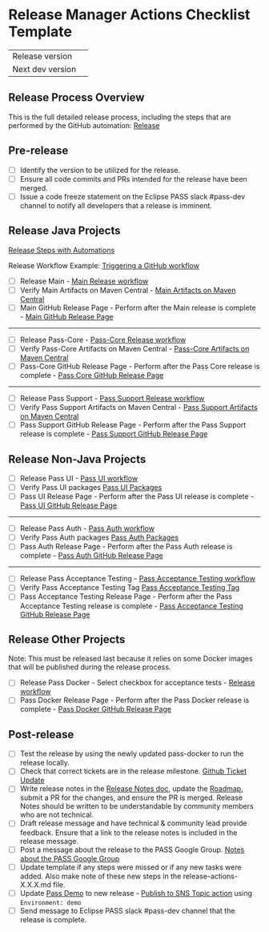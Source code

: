 # Release Manager Actions Checklist Template

|  |  |
| --- | --- |
| Release version |  |
| Next dev version |  |

## Release Process Overview
This is the full detailed release process, including the steps that are performed by the GitHub automation: [Release](../dev/release.md)

## Pre-release

- [ ] Identify the version to be utilized for the release.
- [ ] Ensure all code commits and PRs intended for the release have been merged.
- [ ] Issue a code freeze statement on the Eclipse PASS slack #pass-dev channel to notify all developers that a release is imminent.

## Release Java Projects
[Release Steps with Automations](../dev/release-steps-with-automations.md)

Release Workflow Example: [Triggering a GitHub workflow](../dev/release-steps-with-automations.md#triggering-a-gitHub-workflow)

- [ ] Release Main - [Main Release workflow](https://github.com/eclipse-pass/main/actions/workflows/release.yml)
- [ ] Verify Main Artifacts on Maven Central - [Main Artifacts on Maven Central](https://central.sonatype.com/artifact/org.eclipse.pass/eclipse-pass-parent)
- [ ] Main GitHub Release Page - Perform after the Main release is complete - [Main GitHub Release Page](https://github.com/eclipse-pass/main/releases)

 ---

- [ ] Release Pass-Core - [Pass-Core Release workflow](https://github.com/eclipse-pass/pass-core/actions/workflows/release.yml)
- [ ] Verify Pass-Core Artifacts on Maven Central - [Pass-Core Artifacts on Maven Central](https://central.sonatype.com/artifact/org.eclipse.pass/pass-core)
- [ ] Pass-Core GitHub Release Page - Perform after the Pass Core release is complete - [Pass Core GitHub Release Page](https://github.com/eclipse-pass/pass-core/releases)

 ---
 
- [ ] Release Pass Support - [Pass Support Release workflow](https://github.com/eclipse-pass/pass-support/actions/workflows/release.yml)
- [ ] Verify Pass Support Artifacts on Maven Central - [Pass Support Artifacts on Maven Central](https://central.sonatype.com/artifact/org.eclipse.pass/pass-support)
- [ ] Pass Support GitHub Release Page - Perform after the Pass Support release is complete - [Pass Support GitHub Release Page](https://github.com/eclipse-pass/pass-support/releases)

## Release Non-Java Projects

- [ ] Release Pass UI - [Pass UI workflow](https://github.com/eclipse-pass/pass-ui/actions/workflows/release.yml)
- [ ] Verify Pass UI packages [Pass UI Packages](https://github.com/eclipse-pass/pass-ui/pkgs/container/pass-ui)
- [ ] Pass UI Release Page - Perform after the Pass UI release is complete - [Pass UI GitHub Release Page](https://github.com/eclipse-pass/pass-ui/releases)

 ---
 
- [ ] Release Pass Auth - [Pass Auth workflow](https://github.com/eclipse-pass/pass-auth/actions/workflows/release.yml)
- [ ] Verify Pass Auth packages [Pass Auth Packages](https://github.com/eclipse-pass/pass-auth/pkgs/container/pass-auth)
- [ ] Pass Auth Release Page - Perform after the Pass Auth release is complete - [Pass Auth GitHub Release Page](https://github.com/eclipse-pass/pass-auth/releases)

 ---
 
- [ ] Release Pass Acceptance Testing - [Pass Acceptance Testing workflow](https://github.com/eclipse-pass/pass-acceptance-testing/actions/workflows/release.yml)
- [ ] Verify Pass Acceptance Testing Tag [Pass Acceptance Testing Tag](https://github.com/eclipse-pass/pass-acceptance-testing/tags)
- [ ] Pass Acceptance Testing Release Page - Perform after the Pass Acceptance Testing release is complete - [Pass Acceptance Testing GitHub Release Page](https://github.com/eclipse-pass/pass-acceptance-testing/releases)

## Release Other Projects
Note: This must be released last because it relies on some Docker images that will be published during the release process.

- [ ] Release Pass Docker - Select checkbox for acceptance tests - [Release workflow](https://github.com/eclipse-pass/pass-docker/actions/workflows/release.yml)
- [ ] Pass Docker Release Page - Perform after the Pass Docker release is complete - [Pass Docker GitHub Release Page](https://github.com/eclipse-pass/pass-docker/releases)

## Post-release

- [ ] Test the release by using the newly updated pass-docker to run the release locally.
- [ ] Check that correct tickets are in the release milestone. [Github Ticket Update](../dev/release.md#update-release-notes)
- [ ] Write release notes in the [Release Notes doc](../release-notes.md), update the [Roadmap](../roadmap.md), submit a PR for the changes, and ensure the PR is merged. Release Notes should be written to be understandable by community members who are not technical.
- [ ] Draft release message and have technical & community lead provide feedback. Ensure that a link to the release notes is included in the release message.
- [ ] Post a message about the release to the PASS Google Group.  [Notes about the PASS Google Group](../dev/release.md#process)
- [ ] Update template if any steps were missed or if any new tasks were added. Also make note of these new steps in the release-actions-X.X.X.md file.
- [ ] Update [Pass Demo](https://demo.eclipse-pass.org) to new release - [Publish to SNS Topic action](https://github.com/eclipse-pass/main/actions/workflows/deployToAWS.yml) using `Environment: demo`
- [ ] Send message to Eclipse PASS slack #pass-dev channel that the release is complete.
